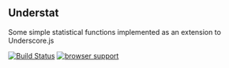 Understat
---------

Some simple statistical functions implemented as an extension to Underscore.js

[![Build Status](https://travis-ci.org/gburnett/understat.svg?branch=master)](https://travis-ci.org/gburnett/understat)
[![browser support](https://ci.testling.com/gburnett/understat.png)](https://ci.testling.com/gburnett/understat)
